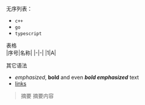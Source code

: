 无序列表：
* `c++`
* `go`
* `typescript`

表格  
|序号|名称|
|-|-|
|1|A|

其它语法
- _emphasized_, **bold** and even **_bold emphasized_** text
- [links](https://example.com)

> 摘要
> 摘要内容